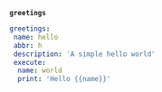 **`greetings`**
```yaml
greetings:
 name: hello
 abbr: h
 description: 'A simple hello world'
 execute:
  name: world
  print: 'Hello {{name}}'
```